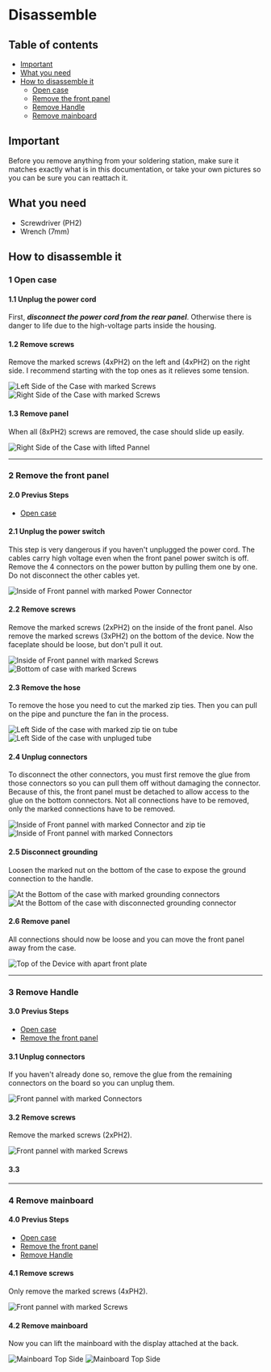 # Disassemble
## Table of contents
- [Important](https://github.com/4Source/ST-862D_Mod/blob/master/doc/ST-862D_Disassemble.md#important)
- [What you need](https://github.com/4Source/ST-862D_Mod/blob/master/doc/ST-862D_Disassemble.md#what-you-need)
- [How to disassemble it](https://github.com/4Source/ST-862D_Mod/blob/master/doc/ST-862D_Disassemble.md#how-to-disassemble-it)
  - [Open case](https://github.com/4Source/ST-862D_Mod/blob/master/doc/ST-862D_Disassemble.md#1-open-case)
  - [Remove the front panel](https://github.com/4Source/ST-862D_Mod/blob/master/doc/ST-862D_Disassemble.md#2-remove-the-front-panel)
  - [Remove Handle](https://github.com/4Source/ST-862D_Mod/blob/master/doc/ST-862D_Disassemble.md#3-remove-handle)
  - [Remove mainboard](https://github.com/4Source/ST-862D_Mod/blob/master/doc/ST-862D_Disassemble.md#4-remove-mainboard)


## Important
Before you remove anything from your soldering station, make sure it matches exactly what is in this documentation, or take your own pictures so you can be sure you can reattach it.

## What you need
- Screwdriver (PH2)
- Wrench (7mm)

## How to disassemble it
### 1 Open case
#### 1.1 Unplug the power cord
First, ***disconnect the power cord from the rear panel***. Otherwise there is danger to life due to the high-voltage parts inside the housing.
#### 1.2 Remove screws
Remove the marked screws (4xPH2) on the left and (4xPH2) on the right side. I recommend starting with the top ones as it relieves some tension.

![Left Side of the Case with marked Screws](/doc/img/ST-862D_CL_LS-M.jpg) 
![Right Side of the Case with marked Screws](/doc/img/ST-862D_CL_RS-M.jpg)

#### 1.3 Remove panel
When all (8xPH2) screws are removed, the case should slide up easily.

![Right Side of the Case with lifted Pannel](/doc/img/ST-862D_OP_RS.jpg)

---

### 2 Remove the front panel
#### 2.0 Previus Steps
- [Open case](https://github.com/4Source/ST-862D_Mod/blob/master/doc/ST-862D_Disassemble.md#1-open-case)
#### 2.1 Unplug the power switch
This step is very dangerous if you haven't unplugged the power cord. The cables carry high voltage even when the front panel power switch is off. 
Remove the 4 connectors on the power button by pulling them one by one. Do not disconnect the other cables yet.

![Inside of Front pannel with marked Power Connector](/doc/img/ST-862D_OP_FRRS_CON1-M.jpg)

#### 2.2 Remove screws
Remove the marked screws (2xPH2) on the inside of the front panel. Also remove the marked screws (3xPH2) on the bottom of the device. Now the faceplate should be loose, but don't pull it out.

![Inside of Front pannel with marked Screws](/doc/img/ST-862D_OP_FR-M.jpg)
![Bottom of case with marked Screws](/doc/img/ST-862D_CL_BT-M.jpg)

#### 2.3 Remove the hose
To remove the hose you need to cut the marked zip ties. Then you can pull on the pipe and puncture the fan in the process.

![Left Side of the case with marked zip tie on tube](/doc/img/ST-862D_OP_LS_TB-M.jpg)
![Left Side of the case with unpluged tube](/doc/img/ST-862D_OP_LS_TB-DIS.jpg)

#### 2.4 Unplug connectors
To disconnect the other connectors, you must first remove the glue from those connectors so you can pull them off without damaging the connector. Because of this, the front panel must be detached to allow access to the glue on the bottom connectors. Not all connections have to be removed, only the marked connections have to be removed.

![Inside of Front pannel with marked Connector and zip tie](/doc/img/ST-862D_OP_FRLS_CON-M.jpg)
![Inside of Front pannel with marked Connectors](/doc/img/ST-862D_OP_FRRS_CON2-M.jpg)

#### 2.5 Disconnect grounding
Loosen the marked nut on the bottom of the case to expose the ground connection to the handle.

![At the Bottom of the case with marked grounding connectors](/doc/img/ST-862D_OP_BT_CON-M.jpg)
![At the Bottom of the case with disconnected grounding connector](/doc/img/ST-862D_OP_BT_CON-DIS.jpg)

#### 2.6 Remove panel
All connections should now be loose and you can move the front panel away from the case.

![Top of the Device with apart front plate](/doc/img/ST-862D_OP_TP_FR-DIS.jpg)

---
### 3 Remove Handle
#### 3.0 Previus Steps
- [Open case](https://github.com/4Source/ST-862D_Mod/blob/master/doc/ST-862D_Disassemble.md#1-open-case)
- [Remove the front panel](https://github.com/4Source/ST-862D_Mod/blob/master/doc/ST-862D_Disassemble.md#2-remove-the-front-panel)
#### 3.1 Unplug connectors
If you haven't already done so, remove the glue from the remaining connectors on the board so you can unplug them.

![Front pannel with marked Connectors](/doc/img/ST-862D_OP_FR-DIS_CON-M.jpg)

#### 3.2 Remove screws
Remove the marked screws (2xPH2).

![Front pannel with marked Screws](/doc/img/ST-862D_OP_FR-DIS_HD-M.jpg)

#### 3.3 

---

### 4 Remove mainboard
#### 4.0 Previus Steps
- [Open case](https://github.com/4Source/ST-862D_Mod/blob/master/doc/ST-862D_Disassemble.md#1-open-case)
- [Remove the front panel](https://github.com/4Source/ST-862D_Mod/blob/master/doc/ST-862D_Disassemble.md#2-remove-the-front-panel)
- [Remove Handle](https://github.com/4Source/ST-862D_Mod/blob/master/doc/ST-862D_Disassemble.md#3-remove-handle)
#### 4.1 Remove screws
Only remove the marked screws (4xPH2).

![Front pannel with marked Screws](/doc/img/ST-862D_OP_FR-DIS_CON-DIS_MB-M.jpg)

#### 4.2 Remove mainboard
Now you can lift the mainboard with the display attached at the back.

![Mainboard Top Side](/doc/img/ST-862D_MB_TP.jpg)
![Mainboard Top Side](/doc/img/ST-862D_MB_BT.jpg)
